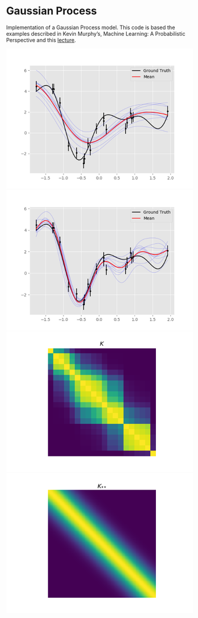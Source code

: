 # Gaussian Process

Implementation of a Gaussian Process model. This code is based the examples described in Kevin Murphy’s, Machine Learning: A Probabilistic Perspective and this [lecture](http://courses.media.mit.edu/2010fall/mas622j/ProblemSets/slidesGP.pdf).

![unopt](gp_unopt.png)
![Opt](gp_opt.png)
![K](K.png)
![K_ss](K_ss.png)

